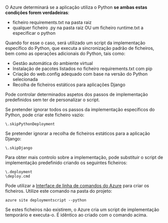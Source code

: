 O Azure determinará se a aplicação utiliza o Python **se ambas estas condições forem verdadeiras**:

- ficheiro requirements.txt na pasta raiz
- qualquer ficheiro .py na pasta raiz OU um ficheiro runtime.txt a especificar o python

Quando for esse o caso, será utilizado um script da implementação específico do Python, que executa a sincronização padrão de ficheiros, bem como as operações adicionais do Python, tais como:

- Gestão automática do ambiente virtual
- Instalação de pacotes listados no ficheiro requirements.txt com pip
- Criação do web.config adequado com base na versão do Python selecionada
- Recolha de ficheiros estáticos para aplicações Django

Pode controlar determinados aspetos dos passos de implementação predefinidos sem ter de personalizar o script.

Se pretender ignorar todos os passos da implementação específicos do Python, pode criar este ficheiro vazio:

    \.skipPythonDeployment

Se pretender ignorar a recolha de ficheiros estáticos para a aplicação Django:

    \.skipDjango 

Para obter mais controlo sobre a implementação, pode substituir o script de implementação predefinido criando os seguintes ficheiros:

    \.deployment
    \deploy.cmd

Pode utilizar a [Interface de linha de comandos do Azure][] para criar os ficheiros.  Utilize este comando na pasta do projeto:

    azure site deploymentscript --python

Se estes ficheiros não existirem, o Azure cria um script de implementação temporário e executa-o.  É idêntico ao criado com o comando acima.

[Interface de linha de comandos do Azure]: http://azure.microsoft.com/downloads/


<!--HONumber=Sep16_HO3-->


